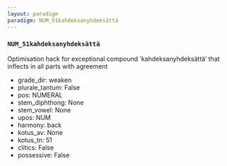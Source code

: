 ```yaml
---
layout: paradigm
paradigm: NUM_51kahdeksanyhdeksättä
---
```

### ` NUM_51kahdeksanyhdeksättä `

Optimisation hack for exceptional compound ’kahdeksanyhdeksättä’ that inflects in all parts with agreement
* grade_dir: weaken
* plurale_tantum: False
* pos: NUMERAL
* stem_diphthong: None
* stem_vowel: None
* upos: NUM
* harmony: back
* kotus_av: None
* kotus_tn: 51
* clitics: False
* possessive: False
